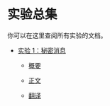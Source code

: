 # 实验总集

你可以在这里查阅所有实验的文档。

- [实验 1：秘密消息](/Labs/L1/README)
  
  - [概要](/Labs/L1/Brief)
  
  - [正文](/Labs/L1/Miao)
  
  - [翻译](/Labs/L1/CN)
